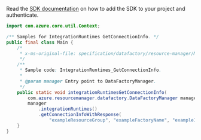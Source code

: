 Read the [SDK documentation](https://github.com/Azure/azure-sdk-for-java/blob/azure-resourcemanager-datafactory_1.0.0-beta.6/sdk/datafactory/azure-resourcemanager-datafactory/README.md) on how to add the SDK to your project and authenticate.

```java
import com.azure.core.util.Context;

/** Samples for IntegrationRuntimes GetConnectionInfo. */
public final class Main {
    /*
     * x-ms-original-file: specification/datafactory/resource-manager/Microsoft.DataFactory/stable/2018-06-01/examples/IntegrationRuntimes_GetConnectionInfo.json
     */
    /**
     * Sample code: IntegrationRuntimes_GetConnectionInfo.
     *
     * @param manager Entry point to DataFactoryManager.
     */
    public static void integrationRuntimesGetConnectionInfo(
        com.azure.resourcemanager.datafactory.DataFactoryManager manager) {
        manager
            .integrationRuntimes()
            .getConnectionInfoWithResponse(
                "exampleResourceGroup", "exampleFactoryName", "exampleIntegrationRuntime", Context.NONE);
    }
}
```
